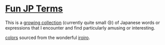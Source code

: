 # [Fun JP Terms][website]

This is a [growing collection][terms] (currently quite small :cry:) of Japanese
words or expressions that I encounter and find particularly amusing or
interesting.

[colors](./src/style/variables/colors.styl) sourced from the wonderful [iroiro].

[iroiro]: https://github.com/antfu/iroiro
[terms]: ./terms.json
[website]: https://fun-jp-terms.vercel.app/
